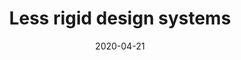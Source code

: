 ---
title: Less rigid design systems
summary: Here are a few ideas on how to avoid letting your design systems stifle creativity promote more situational judgment. 
date: 2020-04-21
tags:
  - post
  - latest
  - "2020"
---